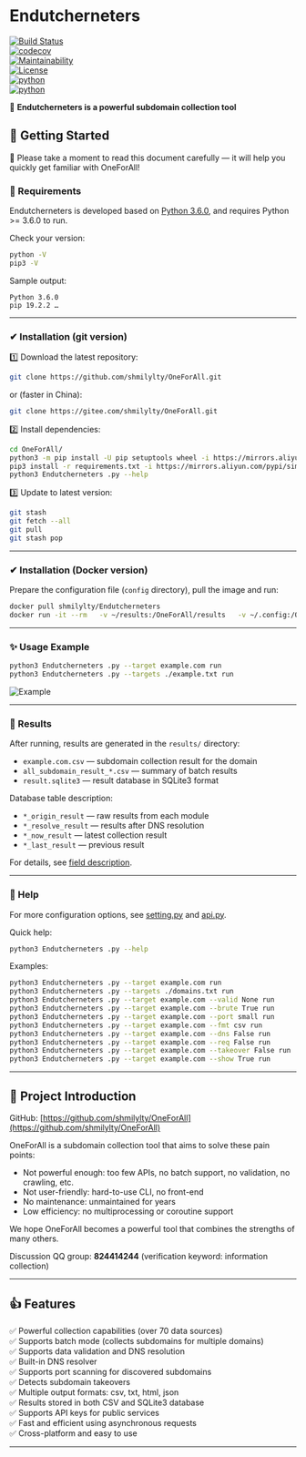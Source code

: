 
# Endutcherneters 

[![Build Status](https://travis-ci.org/shmilylty/OneForAll.svg?branch=master)](https://travis-ci.org/shmilylty/OneForAll)  
[![codecov](https://codecov.io/gh/shmilylty/OneForAll/branch/master/graph/badge.svg)](https://codecov.io/gh/shmilylty/OneForAll)  
[![Maintainability](https://api.codeclimate.com/v1/badges/1287668a6b4c72af683e/maintainability)](https://codeclimate.com/github/shmilylty/OneForAll/maintainability)  
[![License](https://img.shields.io/github/license/shmilylty/OneForAll)](https://github.com/shmilylty/OneForAll/tree/master/LICENSE)  
[![python](https://img.shields.io/badge/python-3.6+-blue)](https://github.com/shmilylty/OneForAll/tree/master/)  
[![python](https://img.shields.io/badge/release-v0.4.5-brightgreen)](https://github.com/shmilylty/OneForAll/releases)

👊 **Endutcherneters  is a powerful subdomain collection tool**  

## 🚀 Getting Started

📢 Please take a moment to read this document carefully — it will help you quickly get familiar with OneForAll!

### 🐍 Requirements

Endutcherneters  is developed based on [Python 3.6.0](https://www.python.org/downloads/release/python-360/), and requires Python >= 3.6.0 to run.

Check your version:
```bash
python -V
pip3 -V
```

Sample output:
```
Python 3.6.0
pip 19.2.2 …
```

---

### ✔ Installation (git version)

1️⃣ Download the latest repository:
```bash
git clone https://github.com/shmilylty/OneForAll.git
```
or (faster in China):
```bash
git clone https://gitee.com/shmilylty/OneForAll.git
```

2️⃣ Install dependencies:
```bash
cd OneForAll/
python3 -m pip install -U pip setuptools wheel -i https://mirrors.aliyun.com/pypi/simple/
pip3 install -r requirements.txt -i https://mirrors.aliyun.com/pypi/simple/
python3 Endutcherneters .py --help
```

3️⃣ Update to latest version:
```bash
git stash
git fetch --all
git pull
git stash pop
```

---

### ✔ Installation (Docker version)

Prepare the configuration file (`config` directory), pull the image and run:
```bash
docker pull shmilylty/Endutcherneters 
docker run -it --rm   -v ~/results:/OneForAll/results   -v ~/.config:/OneForAll/config   shmilylty/Endutcherneters  --target example.com run
```

---

### ✨ Usage Example
```bash
python3 Endutcherneters .py --target example.com run
python3 Endutcherneters .py --targets ./example.txt run
```

![Example](./docs/usage_example.svg)

---

### 🧐 Results

After running, results are generated in the `results/` directory:
- `example.com.csv` — subdomain collection result for the domain
- `all_subdomain_result_*.csv` — summary of batch results
- `result.sqlite3` — result database in SQLite3 format

Database table description:
- `*_origin_result` — raw results from each module
- `*_resolve_result` — results after DNS resolution
- `*_now_result` — latest collection result
- `*_last_result` — previous result

For details, see [field description](./docs/field.md).

---

### 🤔 Help

For more configuration options, see [setting.py](config/setting.py) and [api.py](config/api.py).

Quick help:
```bash
python3 Endutcherneters .py --help
```

Examples:
```bash
python3 Endutcherneters .py --target example.com run
python3 Endutcherneters .py --targets ./domains.txt run
python3 Endutcherneters .py --target example.com --valid None run
python3 Endutcherneters .py --target example.com --brute True run
python3 Endutcherneters .py --target example.com --port small run
python3 Endutcherneters .py --target example.com --fmt csv run
python3 Endutcherneters .py --target example.com --dns False run
python3 Endutcherneters .py --target example.com --req False run
python3 Endutcherneters .py --target example.com --takeover False run
python3 Endutcherneters .py --target example.com --show True run
```

---

## 🎉 Project Introduction

GitHub: [https://github.com/shmilylty/OneForAll](https://github.com/shmilylty/OneForAll)

OneForAll is a subdomain collection tool that aims to solve these pain points:
- Not powerful enough: too few APIs, no batch support, no validation, no crawling, etc.
- Not user-friendly: hard-to-use CLI, no front-end
- No maintenance: unmaintained for years
- Low efficiency: no multiprocessing or coroutine support

We hope OneForAll becomes a powerful tool that combines the strengths of many others.

Discussion QQ group: **824414244** (verification keyword: information collection)

---

## 👍 Features

✅ Powerful collection capabilities (over 70 data sources)  
✅ Supports batch mode (collects subdomains for multiple domains)  
✅ Supports data validation and DNS resolution  
✅ Built-in DNS resolver  
✅ Supports port scanning for discovered subdomains  
✅ Detects subdomain takeovers  
✅ Multiple output formats: csv, txt, html, json  
✅ Results stored in both CSV and SQLite3 database  
✅ Supports API keys for public services  
✅ Fast and efficient using asynchronous requests  
✅ Cross-platform and easy to use

---
